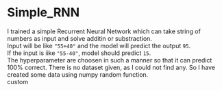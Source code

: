 # Simple_RNN

I trained a simple Recurrent Neural Network which can take string of numbers as input and solve additin or substraction.   
Input will be like `"55+40"` and the model will predict the output `95`.    
If the input is iike `"55-40"`, model should predict `15`.     
The hyperparameter are choosen in such a manner so that it can predict 100% correct. There is no dataset given, as I could not find any. So I have created some data using numpy random function.    
custom
